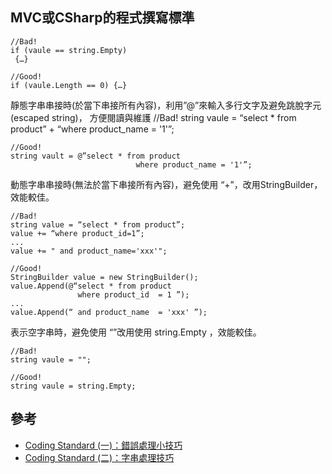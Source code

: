 MVC或CSharp的程式撰寫標準
------


	//Bad!
	if (vaule == string.Empty)
	 {…}
	
	//Good!
	if (vaule.Length == 0) {…}


靜態字串串接時(於當下串接所有內容)，利用”@”來輸入多行文字及避免跳脫字元(escaped string)，
方便閱讀與維護
	//Bad!
	string vaule = “select * from product”
	                   + “where product_name = '1'”;
	
	//Good!
	string vault = @”select * from product
	                            where product_name = '1'”;

動態字串串接時(無法於當下串接所有內容)，避免使用 “+”，改用StringBuilder，效能較佳。

	//Bad!
	string value = “select * from product”;
	value += “where product_id=1”;
	...
	value += " and product_name='xxx'";
	
	//Good!
	StringBuilder value = new StringBuilder();
	value.Append(@“select * from product 
	               where product_id  = 1 ”);
	...
	value.Append(“ and product_name  = 'xxx' ”);


表示空字串時，避免使用 “”改用使用 string.Empty ，效能較佳。

	//Bad!
	string vaule = "";
	
	//Good!
	string vaule = string.Empty;

## 參考
* [Coding Standard (一)：錯誤處理小技巧](http://www.dotblogs.com.tw/asdtey/archive/2010/05/05/exceptionhandle.aspx)
* [Coding Standard (二)：字串處理技巧](http://www.dotblogs.com.tw/asdtey/archive/2010/05/07/codingstandardstring.aspx)